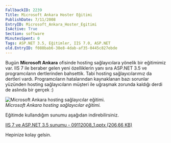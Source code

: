 ```yaml
---
FallbackID: 2239
Title: Microsoft Ankara Hoster Eğitimi
PublishDate: 7/11/2008
EntryID: Microsoft_Ankara_Hoster_Egitimi
IsActive: True
Section: software
MinutesSpent: 0
Tags: ASP.NET 3.5, Eğitimler, IIS 7.0, ASP.NET
old.EntryID: f088bab6-38e8-4dab-af35-0445c827ebde
---
```

Bugün **Microsoft Ankara** ofisinde hosting sağlayıcılara yönelik bir
eğitimimiz var. IIS 7 ile beraber gelen yeni özelliklerin yanı sıra
ASP.NET 3.5 ve programcıların dertlerinden bahsettik. Tabi hosting
sağlayıcılarımız da dertleri vardı. Programcıların hatalarından
kaynaklanan bazı sorunlar yüzünden hosting sağlayıcıların müşteri ile
uğraşmak zorunda kaldığı derdi de aslında bir gerçek :)

![Microsoft Ankara hosting sağlayıcılar
eğitimi.](media/Microsoft_Ankara_Hoster_Egitimi/06112008_1.jpg)\
*Microsoft Ankara hosting sağlayıcılar eğitimi.*

Eğitimde kullandığım sunumu aşağıdan indirebilirsiniz.

[IIS 7 ve ASP.NET 3.5 sunumu - 09112008\_1.pptx (206,66
KB)](media/Microsoft_Ankara_Hoster_Egitimi/09112008_1.pptx)

Hepinize kolay gelsin.


